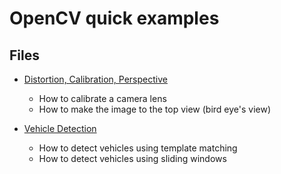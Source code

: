 # OpenCV quick examples

## Files

- [Distortion, Calibration, Perspective](https://nbviewer.jupyter.org/github/kkweon/opencv-exercises/blob/master/distortion_perspective.ipynb)
    - How to calibrate a camera lens
    - How to make the image to the top view (bird eye's view)

- [Vehicle Detection](https://nbviewer.jupyter.org/github/kkweon/opencv-exercises/blob/master/object_detection.ipynb)
    - How to detect vehicles using template matching
    - How to detect vehicles using sliding windows
    
